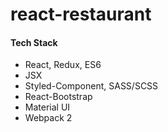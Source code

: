 # react-restaurant
<h4>Tech Stack</h4>
<ul>
<li>React, Redux, ES6</li>
<li>JSX</li>
<li>Styled-Component, SASS/SCSS</li>
<li>React-Bootstrap</li>
<li>Material UI</li>
<li>Webpack 2</li>
</ul>
